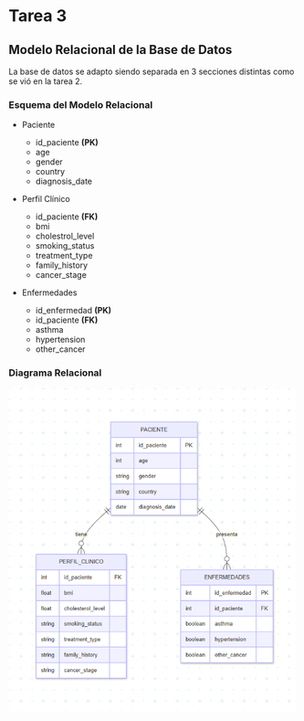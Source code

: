 # Tarea 3

## Modelo Relacional de la Base de Datos

La base de datos se adapto siendo separada en 3 secciones distintas como se vió en la tarea 2.

### Esquema del Modelo Relacional

- Paciente
    - id_paciente **(PK)**
    - age
    - gender
    - country
    - diagnosis_date

- Perfil Clínico
    - id_paciente **(FK)**
    - bmi
    - cholestrol_level
    - smoking_status
    - treatment_type
    - family_history
    - cancer_stage

- Enfermedades
    - id_enfermedad **(PK)**
    - id_paciente **(FK)**
    - asthma 
    - hypertension
    - other_cancer

### Diagrama Relacional

![Diagrama](FotoMapa2.png)